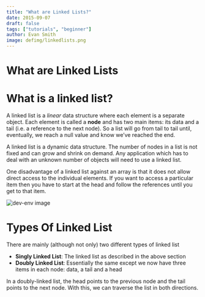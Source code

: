 ```yaml
---
title: "What are Linked Lists?"
date: 2015-09-07
draft: false
tags: ["tutorials", "beginner"]
author: Evan Smith
image: defimg/linkedlists.png
---
```


# What are Linked Lists

# What is a linked list?
A linked list is a *linear* data structure where each element is a separate object. Each element is called a **node** and has two main items: its data and a tail \(i.e. a reference to the next node\). So a list will go from tail to tail until, eventually, we reach a null value and know we’ve reached the end.

A linked list is a dynamic data structure. The number of nodes in a list is not fixed and can grow and shrink on demand. Any application which has to deal with an unknown number of objects will need to use a linked list.

One disadvantage of a linked list against an array is that it does not allow direct access to the individual elements. If you want to access a particular item then you have to start at the head and follow the references until you get to that item.

![dev-env image](/post-images/linked-lists/linkedlists.webp)

# Types Of Linked List

There are mainly \(although not only\) two different types of linked list

* **Singly Linked List**: The linked list as described in the above section
* **Doubly Linked List**: Essentially the same except we now have three items in each node: data, a tail and a head

In a doubly-linked list, the head points to the previous node and the tail points to the next node. With this, we can traverse the list in both directions.